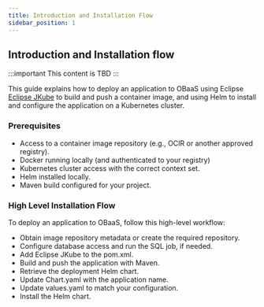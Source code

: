 ```yaml
---
title: Introduction and Installation Flow
sidebar_position: 1
---
```

## Introduction and Installation flow

:::important
This content is TBD
:::

This guide explains how to deploy an application to OBaaS using Eclipse [Eclipse JKube](https://eclipse.dev/jkube/) to build and push a container image, and using Helm to install and configure the application on a Kubernetes cluster.

### Prerequisites

- Access to a container image repository (e.g., OCIR or another approved registry).
- Docker running locally (and authenticated to your registry)
- Kubernetes cluster access with the correct context set.
- Helm installed locally.
- Maven build configured for your project.

### High Level Installation Flow

To deploy an application to OBaaS, follow this high-level workflow:

- Obtain image repository metadata or create the required repository.
- Configure database access and run the SQL job, if needed.
- Add Eclipse JKube to the pom.xml.
- Build and push the application with Maven.
- Retrieve the deployment Helm chart.
- Update Chart.yaml with the application name.
- Update values.yaml to match your configuration.
- Install the Helm chart.
